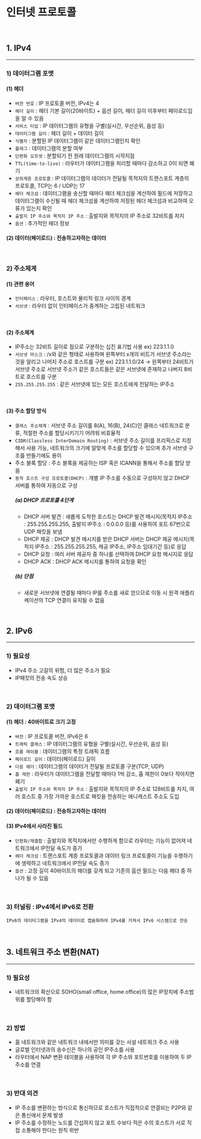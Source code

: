# 인터넷 프로토콜

<br>

## 1. IPv4

---

### 1) 데이터그램 포맷
#### (1) 헤더
 - `버전 번호` : IP 프로토콜 버전, IPv4는 4
 - `헤더 길이` : 헤더 기본 길이(20바이트) + 옵션 길이, 헤더 길이 이후부터 페이로드임을 알 수 있음
 - `서비스 타입` : IP 데이터그램의 유형을 구별(실시간, 우선순위, 음성 등)
 - `데이터그램 길이` : 헤더 길이 + 데이터 길이
 - `식별자` : 분할된 IP 데이터그램이 같은 데이터그램인지 확인
 - `플래그` : 데이터그램의 분할 여부
 - `단편화 오프셋` : 분할되기 전 원래 데이터그램의 시작지점
 - `TTL(time-to-live)` : 라우터가 데이터그램을 처리할 때마다 감소하고 0이 되면 폐기
 - `상위계층 프로토콜` : IP 데이터그램의 데이터가 전달될 목적지의 트랜스포트 계층의 프로토콜, TCP는 6 / UDP는 17
 - `헤더 체크섬` : 데이터그램을 송신할 때마다 헤더 체크섬을 계산하여 필드에 저장하고 데이터그램이 수신될 때 헤더 체크섬을 계산하여 저장된 헤더 체크섬과 비교하여 오류가 있는지 확인
 -  `출발지 IP 주소와 목적지 IP 주소` : 출발지와 목적지의 IP 주소로 32비트를 차지
 -  `옵션` : 추가적인 헤더 정보
#### (2) 데이터(페이로드) : 전송하고자하는 데이터

<br>

### 2) 주소체계
#### (1) 관련 용어
 - `인터페이스` : 라우터, 호스트와 물리적 링크 사이의 경계
 - `서브넷` : 라우터 없이 인터페이스가 중계하는 고립된 네트워크

<br>

#### (2) 주소체계
 - IP주소는 32비트 길이로 점으로 구분하는 십진 표기법 사용
   ex) 223.1.1.0
 - `서브넷 마스크` : /x와 같은 형태로 사용하며 왼쪽부터 x개의 비트가 서브넷 주소라는 것을 알리고 나머지 주소로 호스트를 구분
   ex) 223.1.1.0/24 -> 왼쪽부터 24비트가 서브넷 주소로 서브넷 주소가 같은 호스트들은 같은 서브넷에 존재하고 나버지 8비트로 호스트를 구분
- `255.255.255.255` : 같은 서브넷에 있는 모든 호스트에게 전달하는 IP주소

<br>

#### (3) 주소 할당 방식
 - `클래스 주소체계` : 서브넷 주소 길이를 8(A), 16(B), 24(C)인 클래스 네트워크로 분류, 적절한 주소를 할당시키기기 어려워 비효율적
 - `CIDR(Classless InterDomain Routing)` : 서브넷 주소 길이를 프리픽스로 지정해서 사용 가능, 네트워크의 크기에 알맞게 주소를 할당할 수 있으며 추가 서브넷 구조를 만들기에도 용이
 - 주소 블록 할당 : 주소 블록을 제공하는 ISP 혹은 ICANN을 통해서 주소를 할당 받음
 - `동적 호스트 구성 프로토콜(DHCP)` : 개별 IP 주소를 수동으로 구성하지 않고 DHCP 서버를 통하여 자동으로 구성
    ##### (a) DHCP 프로토콜 4단계
    * DHCP 서버 발견 : 새롭게 도착한 호스트는 DHCP 발견 메시지(목적지 IP주소 : 255.255.255.255, 출발지 IP주소 : 0.0.0.0 등)를 사용하여 포트 67번으로 UDP 패킷을 보냄
    * DHCP 제공 : DHCP 발견 메시지를 받은 DHCP 서버는 DHCP 제공 메시지(목적지 IP주소 : 255.255.255.255, 제공 IP주소, IP주소 임대기간 등)로 응답
    * DHCP 요청 : 여러 서버 제공자 중 하나를 선택하여 DHCP 요청 메시지로 응답 
    * DHCP ACK : DHCP ACK 메시지를 통하여 요청을 확인
    ##### (b) 단점
    * 새로운 서브넷에 연결될 때마다 IP를 주소를 새로 얻으므로 이동 시 원격 애플리케이션의 TCP 연결이 유지될 수 없음

<br>

## 2. IPv6

---

### 1) 필요성
 - IPv4 주소 고갈의 위험, 더 많은 주소가 필요
 - IP패킷의 전송 속도 상승

<br>

### 2) 데이터그램 포맷
#### (1) 헤더 : 40바이트로 크기 고정
 - `버전` : IP 프로토콜 버전, IPv6은 6
 - `트래픽 클래스` : IP 데이터그램의 유형을 구별(실시간, 우선순위, 음성 등)
 - `흐름 레이블` : 데이터그램의 특정 트래픽 흐름
 - `페이로드 길이` : 데이터(페이로드) 길이
 - `다음 헤더` : 데이터그램의 데이터가 전달될 프로토콜 구분(TCP, UDP)
 - `홉 제한` : 라우터가 데이터그램을 전달할 때마다 1씩 감소, 홉 제한이 0보다 작아지면 폐기
 - `출발지 IP 주소와 목적지 IP 주소` : 출발지와 목적지의 IP 주소로 128비트를 차지, 여러 호스트 중 가장 가까운 호스트로 패킷을 전송하는 애니캐스트 주소도 도입
#### (2) 데이터(페이로드) : 전송하고자하는 데이터
#### (3) IPv4에서 사라진 필드
 - `단편화/재결합` : 출발지와 목적지에서만 수행하게 함으로 라우터는 기능이 없어져 네트워크에서 IP전달 속도가 증가
 - `헤더 체크섬` : 트랜스포트 계층 프로토콜과 데이터 링크 프로토콜이 기능을 수행하기에 생략하고 네트워크에서 IP전달 속도 증가
 -  `옵션` : 고정 길이 40바이트의 헤더를 갖게 되고 기존의 옵션 필드는 다음 헤더 중 하나가 될 수 있음

<br>

### 3) 터널링 : IPv4에서 IPv6로 전환
```
IPv6의 데이터그램을 IPv4의 데이터로 캡슐화하여 IPv4를 거쳐서 IPv6 시스템으로 전송
```

<br>

## 3. 네트워크 주소 변환(NAT)

---

### 1) 필요성
 - 네트워크의 확산으로 SOHO(small office, home office)의 많은 IP장치에 주소범위를 할당해야 함

<br>

### 2) 방법
 - 홈 네트워크와 같은 네트워크 내에서만 의미를 갖는 사설 네트워크 주소 사용
 - 글로벌 인터넷과의 송수신은 하나의 공인 IP주소를 사용
 - 라우터에서 NAP 변환 테이블을 사용하여 각 IP 주소와 포트번호를 이용하여 두 IP 주소를 연결

<br>

### 3) 반대 의견
 - IP 주소를 변환하는 방식으로 통신하므로 호스트가 직접적으로 연결되는 P2P와 같은 통신에서 문제 발생
 - IP 주소를 수정하는 노드를 간섭하지 않고 포트 수보다 적은 수의 호스트가 서로 직접 소통해야 한다는 원칙 위반
